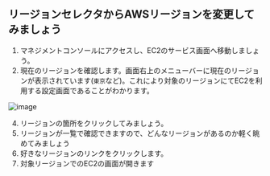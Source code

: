 ## リージョンセレクタからAWSリージョンを変更してみましょう

1. マネジメントコンソールにアクセスし、EC2のサービス画面へ移動しましょう。
2. 現在のリージョンを確認します。画面右上のメニューバーに現在のリージョンが表示されています(`東京`など)。これにより対象のリージョンにてEC2を利用する設定画面であることがわかります。

![image](https://github.com/user-attachments/assets/ef2d402e-fda3-4dc8-a206-3a22e7e90dee)

4. リージョンの箇所をクリックしてみましょう。
5. リージョンが一覧で確認できますので、どんなリージョンがあるのか軽く眺めてみましょう
6. 好きなリージョンのリンクをクリックします。
7. 対象リージョンでのEC2の画面が開きます

